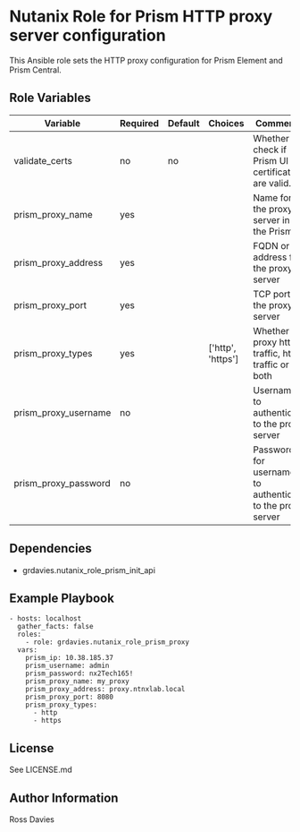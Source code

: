 # Nutanix Role for Prism HTTP proxy server configuration

This Ansible role sets the HTTP proxy configuration for Prism Element and Prism Central.


## Role Variables

| Variable                 | Required | Default  | Choices                                                                         | Comments                                                                                                                                           |
|--------------------------|----------|----------|---------------------------------------------------------------------------------|----------------------------------------------------------------------------------------------------------------------------------------------------|
| validate_certs           | no       | no       |                                                                                 | Whether to check if Prism UI certificates are valid.                                                                                               |
| prism_proxy_name         | yes      |          |                                                                                 | Name for the proxy server in the Prism UI                                                                                                          |
| prism_proxy_address      | yes      |          |                                                                                 | FQDN or IP address for the proxy server                                                                                                            |
| prism_proxy_port         | yes      |          |                                                                                 | TCP port for the proxy server                                                                                                                      |
| prism_proxy_types        | yes      |          | ['http', 'https']                                                               | Whether to proxy http traffic, https traffic or both                                                                                               |
| prism_proxy_username     | no       |          |                                                                                 | Username to authenticate to the proxy server                                                                                                       |
| prism_proxy_password     | no       |          |                                                                                 | Password for username to authenticate to the proxy server                                                                                          |


## Dependencies

- grdavies.nutanix_role_prism_init_api


## Example Playbook

```
- hosts: localhost
  gather_facts: false
  roles:
    - role: grdavies.nutanix_role_prism_proxy
  vars:
    prism_ip: 10.38.185.37
    prism_username: admin
    prism_password: nx2Tech165!
    prism_proxy_name: my_proxy
    prism_proxy_address: proxy.ntnxlab.local
    prism_proxy_port: 8080
    prism_proxy_types:
      - http
      - https
```


## License

See LICENSE.md

## Author Information

Ross Davies
